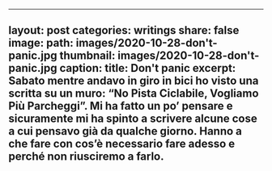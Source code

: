   ---
  layout: post
  categories: writings
  share: false
  image:
    path: images/2020-10-28-don't-panic.jpg
    thumbnail: images/2020-10-28-don't-panic.jpg
    caption:
  title: Don't panic
  excerpt: Sabato mentre andavo in giro in bici ho visto una scritta su un muro: “No Pista Ciclabile, Vogliamo Più Parcheggi”. Mi ha fatto un po’ pensare e sicuramente mi ha spinto a scrivere alcune cose a cui pensavo già da qualche giorno. Hanno a che fare con cos’è necessario fare adesso e perché non riusciremo a farlo.
  ---
